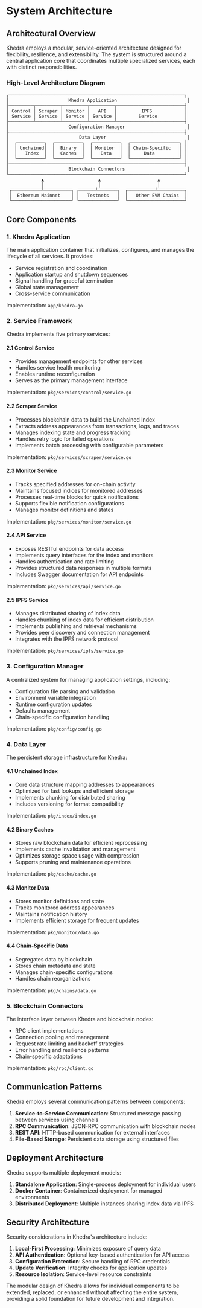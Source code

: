 # System Architecture

## Architectural Overview

Khedra employs a modular, service-oriented architecture designed for flexibility, resilience, and extensibility. The system is structured around a central application core that coordinates multiple specialized services, each with distinct responsibilities.

### High-Level Architecture Diagram

```
┌─────────────────────────────────────────────────────────────────┐
│                      Khedra Application                          │
├─────────┬─────────┬─────────┬─────────┬─────────────────────────┤
│ Control │ Scraper │ Monitor │   API   │         IPFS            │
│ Service │ Service │ Service │ Service │        Service          │
├─────────┴─────────┴─────────┴─────────┴─────────────────────────┤
│                      Configuration Manager                       │
├─────────────────────────────────────────────────────────────────┤
│                          Data Layer                              │
│  ┌──────────┐  ┌──────────┐  ┌──────────┐  ┌──────────────────┐ │
│  │ Unchained│  │  Binary  │  │ Monitor  │  │ Chain-Specific   │ │
│  │   Index  │  │  Caches  │  │   Data   │  │     Data         │ │
│  └──────────┘  └──────────┘  └──────────┘  └──────────────────┘ │
├─────────────────────────────────────────────────────────────────┤
│                      Blockchain Connectors                       │
└─────────────────────────────────────────────────────────────────┘
             ▲                    ▲                     ▲
             │                    │                     │
 ┌───────────┴──────────┐ ┌──────┴───────┐  ┌──────────┴──────────┐
 │  Ethereum Mainnet    │ │   Testnets   │  │   Other EVM Chains  │
 └──────────────────────┘ └──────────────┘  └─────────────────────┘
```

## Core Components

### 1. Khedra Application

The main application container that initializes, configures, and manages the lifecycle of all services. It provides:

- Service registration and coordination
- Application startup and shutdown sequences
- Signal handling for graceful termination
- Global state management
- Cross-service communication

Implementation: `app/khedra.go`

### 2. Service Framework

Khedra implements five primary services:

#### 2.1 Control Service

- Provides management endpoints for other services
- Handles service health monitoring
- Enables runtime reconfiguration
- Serves as the primary management interface

Implementation: `pkg/services/control/service.go`

#### 2.2 Scraper Service

- Processes blockchain data to build the Unchained Index
- Extracts address appearances from transactions, logs, and traces
- Manages indexing state and progress tracking
- Handles retry logic for failed operations
- Implements batch processing with configurable parameters

Implementation: `pkg/services/scraper/service.go`

#### 2.3 Monitor Service

- Tracks specified addresses for on-chain activity
- Maintains focused indices for monitored addresses
- Processes real-time blocks for quick notifications
- Supports flexible notification configurations
- Manages monitor definitions and states

Implementation: `pkg/services/monitor/service.go`

#### 2.4 API Service

- Exposes RESTful endpoints for data access
- Implements query interfaces for the index and monitors
- Handles authentication and rate limiting
- Provides structured data responses in multiple formats
- Includes Swagger documentation for API endpoints

Implementation: `pkg/services/api/service.go`

#### 2.5 IPFS Service

- Manages distributed sharing of index data
- Handles chunking of index data for efficient distribution
- Implements publishing and retrieval mechanisms
- Provides peer discovery and connection management
- Integrates with the IPFS network protocol

Implementation: `pkg/services/ipfs/service.go`

### 3. Configuration Manager

A centralized system for managing application settings, including:

- Configuration file parsing and validation
- Environment variable integration
- Runtime configuration updates
- Defaults management
- Chain-specific configuration handling

Implementation: `pkg/config/config.go`

### 4. Data Layer

The persistent storage infrastructure for Khedra:

#### 4.1 Unchained Index

- Core data structure mapping addresses to appearances
- Optimized for fast lookups and efficient storage
- Implements chunking for distributed sharing
- Includes versioning for format compatibility

Implementation: `pkg/index/index.go`

#### 4.2 Binary Caches

- Stores raw blockchain data for efficient reprocessing
- Implements cache invalidation and management
- Optimizes storage space usage with compression
- Supports pruning and maintenance operations

Implementation: `pkg/cache/cache.go`

#### 4.3 Monitor Data

- Stores monitor definitions and state
- Tracks monitored address appearances
- Maintains notification history
- Implements efficient storage for frequent updates

Implementation: `pkg/monitor/data.go`

#### 4.4 Chain-Specific Data

- Segregates data by blockchain
- Stores chain metadata and state
- Manages chain-specific configurations
- Handles chain reorganizations

Implementation: `pkg/chains/data.go`

### 5. Blockchain Connectors

The interface layer between Khedra and blockchain nodes:

- RPC client implementations
- Connection pooling and management
- Request rate limiting and backoff strategies
- Error handling and resilience patterns
- Chain-specific adaptations

Implementation: `pkg/rpc/client.go`

## Communication Patterns

Khedra employs several communication patterns between components:

1. **Service-to-Service Communication**: Structured message passing between services using channels
2. **RPC Communication**: JSON-RPC communication with blockchain nodes
3. **REST API**: HTTP-based communication for external interfaces
4. **File-Based Storage**: Persistent data storage using structured files

## Deployment Architecture

Khedra supports multiple deployment models:

1. **Standalone Application**: Single-process deployment for individual users
2. **Docker Container**: Containerized deployment for managed environments
3. **Distributed Deployment**: Multiple instances sharing index data via IPFS

## Security Architecture

Security considerations in Khedra's architecture include:

1. **Local-First Processing**: Minimizes exposure of query data
2. **API Authentication**: Optional key-based authentication for API access
3. **Configuration Protection**: Secure handling of RPC credentials
4. **Update Verification**: Integrity checks for application updates
5. **Resource Isolation**: Service-level resource constraints

The modular design of Khedra allows for individual components to be extended, replaced, or enhanced without affecting the entire system, providing a solid foundation for future development and integration.
